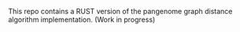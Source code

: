 This repo contains a RUST version of the pangenome graph distance algorithm implementation.
(Work in progress)
